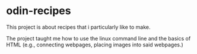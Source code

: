 # odin-recipes
This project is about recipes that i particularly like to make.

The project taught me how to use the linux command line and the basics of HTML (e.g., connecting webpages, placing images into said webpages.)